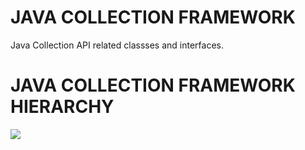 # JAVA COLLECTION FRAMEWORK
Java Collection API related classses and interfaces. <br>
# JAVA COLLECTION FRAMEWORK HIERARCHY
<img src="https://github.com/sanskarram981/JAVA-COLLECTION-FRAMEWORK/assets/71223200/4d9412f2-6610-48d7-bffe-2111f2fbfc06">


